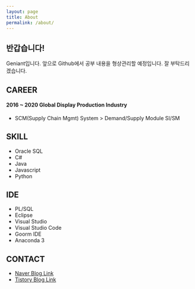 ```yaml
---
layout: page
title: About
permalink: /about/
---
```


## 반갑습니다!

Geniant입니다.
앞으로 Github에서 공부 내용을 형상관리할 예정입니다.
잘 부탁드리겠습니다.



## CAREER
#### 2016 ~ 2020 Global Display Production Industry
+ SCM(Supply Chain Mgmt) System > Demand/Supply Module SI/SM


## SKILL
+ Oracle SQL
+ C#
+ Java
+ Javascript
+ Python


## IDE
+ PL/SQL
+ Eclipse
+ Visual Studio
+ Visual Studio Code
+ Goorm IDE
+ Anaconda 3


## CONTACT
+ [Naver Blog Link](https://blog.naver.com/hellogenius)
+ [Tistory Blog Link](https://geniant.co.kr/)